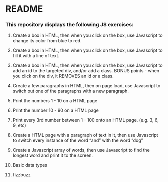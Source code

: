 README
===

### This repository displays the following JS exercises:


1. Create a box in HTML, then when you click on the box, use Javascript to change its color from blue to red.

2. Create a box in HTML, then when you click on the box, use Javascript to fill it with a line of text.

3. Create a box in HTML, then when you click on the box, use Javascript to add an id to the targeted div, and/or add a class. BONUS points - when you click on the div, it REMOVES an id or a class.

4. Create a few paragraphs in HTML, then on page load, use Javascript to switch out one of the paragraphs with a new paragraph.

5.  Print the numbers 1 - 10 on a HTML page

6. Print the number 10 - 90 on a HTML page

7. Print every 3rd number between 1 - 100 onto an HTML page. (e.g. 3, 6, 9, etc)

8. Create a HTML page with a paragraph of text in it, then use Javascript to switch every instance of the word “and” with the word “dog”

9. Create a Javascript array of words, then use Javascript to find the longest word and print it to the screen.

10. Basic data types

11. fizzbuzz

